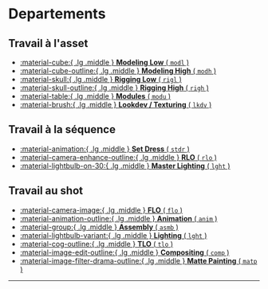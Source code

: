 # Departements

## Travail à l'asset


<div class="grid cards" markdown>

-   [:material-cube:{ .lg .middle } **Modeling Low** ( ``modl`` )](./ModelingLow)
-   [:material-cube-outline:{ .lg .middle } **Modeling High** ( ``modh`` )](./ModelingHigh)
-   [:material-skull:{ .lg .middle } **Rigging Low** ( ``rigl`` )](#rigging-low-rigl)
-   [:material-skull-outline:{ .lg .middle } **Rigging High** ( ``righ`` )](#rigging-high-righ)
-   [:material-table:{ .lg .middle } **Modules** ( ``modu`` )](#modules-modu)
-   [:material-brush:{ .lg .middle } **Lookdev / Texturing** ( ``lkdv`` )](#lookdev-texturing-lkdv)

</div>

## Travail à la séquence

<div class="grid cards" markdown>

-   [:material-animation:{ .lg .middle } **Set Dress** ( ``stdr`` )](#set-dress-stdr)
-   [:material-camera-enhance-outline:{ .lg .middle } **RLO** ( ``rlo`` )](#rlo-rlo)
-   [:material-lightbulb-on-30:{ .lg .middle } **Master Lighting** ( ``lght`` )](#master-lighting-lght)

</div>

## Travail au shot

<div class="grid cards" markdown>

-   [:material-camera-image:{ .lg .middle } **FLO** ( ``flo`` )](##flo-flo)
-   [:material-animation-outline:{ .lg .middle } **Animation** ( ``anim`` )](#)
-   [:material-group:{ .lg .middle } **Assembly** ( ``asmb`` )](#)
-   [:material-lightbulb-variant:{ .lg .middle } **Lighting** ( ``lght`` )](#)
-   [:material-cog-outline:{ .lg .middle } **TLO** ( ``tlo`` )](#)
-   [:material-image-edit-outline:{ .lg .middle } **Compositing** ( ``comp`` )](#)
-   [:material-image-filter-drama-outline:{ .lg .middle } **Matte Painting** ( ``matp`` )](#)

</div>


----

